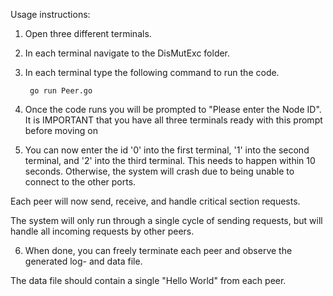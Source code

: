 

Usage instructions:
1. Open three different terminals.
2. In each terminal navigate to the DisMutExc folder.
3. In each terminal type the following command to run the code.

        go run Peer.go
4. Once the code runs you will be prompted to "Please enter the Node ID". It is IMPORTANT that you have all three terminals ready with this prompt before moving on
5. You can now enter the id '0' into the first terminal, '1' into the second terminal, and '2' into the third terminal. This needs to happen within 10 seconds. Otherwise, the system will crash due to being unable to connect to the other ports.

Each peer will now send, receive, and handle critical section requests.

The system will only run through a single cycle of sending requests, but will handle all incoming requests by other peers.

6. When done, you can freely terminate each peer and observe the generated log- and data file. 

The data file should contain a single "Hello World" from each peer.



